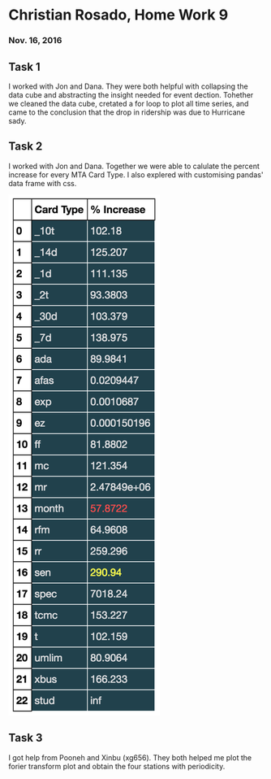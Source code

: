 # Christian Rosado, Home Work 9
### Nov. 16, 2016

## Task 1

I worked with Jon and Dana. They were both helpful with collapsing the data cube and abstracting the insight needed for event dection. Tohether we cleaned the data cube, cretated a for loop to plot all time series, and came to the conclusion that the drop in ridership was due to Hurricane sady.

## Task 2

I worked with Jon and Dana. Together we were able to calulate the percent increase for every MTA Card Type. I also explered with customising pandas' data frame with css.

<img src='Percent_Increase.png' length=200 />

## Task 3

I got help from Pooneh and Xinbu (xg656). They both helped me plot the forier transform plot and obtain the four stations with periodicity.

